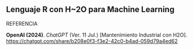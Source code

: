 ## Lenguaje R con H~2O para Machine Learning


REFERENCIA

**OpenAI (2024)**. _ChatGPT_ (Ver. 11 Jul.) [Mantenimiento Industrial con H2O].
<https://chatgpt.com/share/b208e0f3-f3e2-42c0-b4ad-059d79a4ed62>
